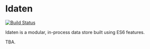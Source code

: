 Idaten
======

[![Build Status](https://travis-ci.org/tmcnab/Idaten.svg)](https://travis-ci.org/tmcnab/Idaten)

Idaten is a modular, in-process data store built using ES6 features.

TBA.

